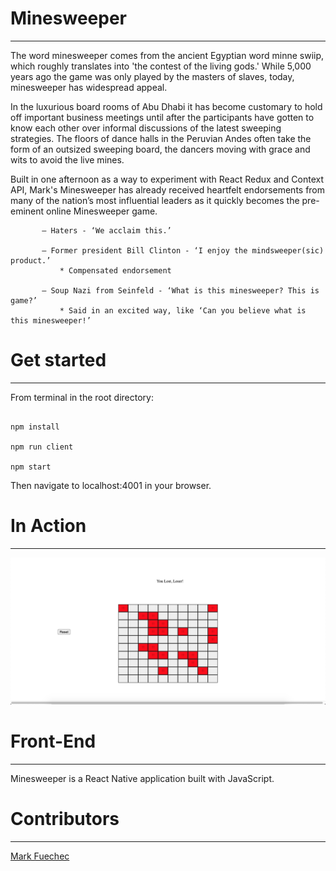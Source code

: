 # Minesweeper
---
The word minesweeper comes from the ancient Egyptian word minne swiip, which roughly translates into 'the contest of the living gods.' While 5,000 years ago the game was only played by the masters of slaves, today, minesweeper has widespread appeal.

In the luxurious board rooms of Abu Dhabi it has become customary to hold off important business meetings until after the participants have gotten to know each other over informal discussions of the latest sweeping strategies. The floors of dance halls in the Peruvian Andes often take the form of an outsized sweeping board, the dancers moving with grace and wits to avoid the live mines.

Built in one afternoon as a way to experiment with React Redux and Context API, Mark's Minesweeper has already received heartfelt endorsements from many of the nation’s most influential leaders as it quickly becomes the pre-eminent online Minesweeper game.

           — Haters - ‘We acclaim this.’

           — Former president Bill Clinton - ‘I enjoy the mindsweeper(sic) product.’
               * Compensated endorsement

           — Soup Nazi from Seinfeld - ‘What is this minesweeper? This is game?’
               * Said in an excited way, like ‘Can you believe what is this minesweeper!’

# Get started
---
From terminal in the root directory:

```

npm install

npm run client

npm start

```

Then navigate to localhost:4001 in your browser.

# In Action
---
![losing game](images/losingGame.png)


# Front-End
---
Minesweeper is a React Native application built with JavaScript.

# Contributors
---
[Mark Fuechec](https://github.com/mfuechec)
